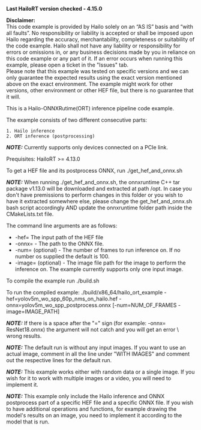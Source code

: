 **Last HailoRT version checked - 4.15.0**

**Disclaimer:** <br />
This code example is provided by Hailo solely on an “AS IS” basis and “with all faults”. No responsibility or liability is accepted or shall be imposed upon Hailo regarding the accuracy, merchantability, completeness or suitability of the code example. Hailo shall not have any liability or responsibility for errors or omissions in, or any business decisions made by you in reliance on this code example or any part of it. If an error occurs when running this example, please open a ticket in the "Issues" tab.<br />
Please note that this example was tested on specific versions and we can only guarantee the expected results using the exact version mentioned above on the exact environment. The example might work for other versions, other environment or other HEF file, but there is no guarantee that it will.


This is a Hailo-ONNXRutime(ORT) inference pipeline code example.

The example consists of two different consecutive parts:

    1. Hailo inference
    2. ORT inference (postprocessing)

**_NOTE:_** Currently supports only devices connected on a PCIe link.

Prequisites:
HailoRT >= 4.13.0


To get a HEF file and its postprocess ONNX, run ./get_hef_and_onnx.sh 

**_NOTE:_** When running ./get_hef_and_onnx.sh, the onnxruntime C++ tar package v1.13.0 will be downloaded and extracted at path /opt. In case you don't have premissions to perform changes in this folder or you wish to have it extracted somewhere else, please change the get_hef_and_onnx.sh bash script accordingly AND update the onnxruntime folder path inside the CMakeLists.txt file. 

The command line arguments are as follows:

- -hef= The input path of the HEF file
- -onnx= - The path to the ONNX file.
- -num= (optional) - The number of frames to run inference on. If no number os supplied the default is 100. 
- -image= (optional) - The image file path for the image to perform the inference on. The example currently supports only one input image.

To compile the example run ./build.sh

To run the compiled example:
./build/x86_64/hailo_ort_example -hef=yolov5m_wo_spp_60p_nms_on_hailo.hef -onnx=yolov5m_wo_spp_postprocess.onnx [-num=NUM_OF_FRAMES -image=IMAGE_PATH]

**_NOTE:_** If there is a space after the "=" sign (for example: -onnx= ResNet18.onnx) the argument will not catch and you will get an error \ wrong results.

**_NOTE:_** The default run is without any input images. If you want to use an actual image, comment in all the line under "WITH IMAGES" and comment out the respective lines for the default run.

**_NOTE:_** This example works either with random data or a single image. If you wish for it to work with multiple images or a video, you will need to implement it.

**_NOTE:_** This example only include the Hailo inference and ONNX postprocess part of a specific HEF file and a specific ONNX file. If you wish to have additional operations and functions, for example drawing the model's results on an image, you need to implement it according to the model that is run.
